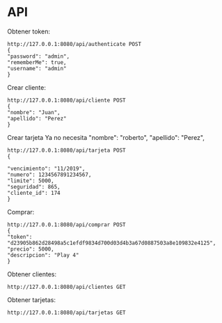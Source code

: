 # API

Obtener token:

    http://127.0.0.1:8080/api/authenticate POST
    {
    "password": "admin",
    "rememberMe": true,
    "username": "admin"
    }

Crear cliente:

    http://127.0.0.1:8080/api/cliente POST
    {
    "nombre": "Juan",
    "apellido": "Perez"
    }

Crear tarjeta
  Ya no necesita
    "nombre": "roberto",
    "apellido": "Perez",

    http://127.0.0.1:8080/api/tarjeta POST
    {
    
    "vencimiento": "11/2019",
    "numero": 1234567891234567,
    "limite": 5000,
    "seguridad": 865,
    "cliente_id": 174
    }

Comprar:

    http://127.0.0.1:8080/api/comprar POST
    {
    "token": "d23905b862d28498a5c1efdf9834d700d03d4b3a67d0887503a8e109832e4125",
    "precio": 5000,
    "descripcion": "Play 4"
    }

Obtener clientes:

    http://127.0.0.1:8080/api/clientes GET

Obtener tarjetas:

    http://127.0.0.1:8080/api/tarjetas GET
